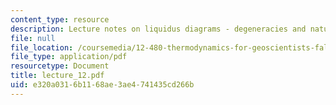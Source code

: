 ```yaml
---
content_type: resource
description: Lecture notes on liquidus diagrams - degeneracies and natural examples.
file: null
file_location: /coursemedia/12-480-thermodynamics-for-geoscientists-fall-2006/e320a0316b1168ae3ae4741435cd266b_lecture_12.pdf
file_type: application/pdf
resourcetype: Document
title: lecture_12.pdf
uid: e320a031-6b11-68ae-3ae4-741435cd266b
---
```

